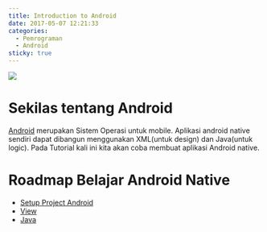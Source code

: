 ```yaml
---
title: Introduction to Android
date: 2017-05-07 12:21:33
categories:
  - Pemrograman
  - Android
sticky: true
---
```


![](/images/android.png)
# Sekilas tentang Android

[Android](https://developer.android.com/) merupakan Sistem Operasi untuk mobile. Aplikasi android native sendiri dapat dibangun menggunakan XML(untuk design) dan Java(untuk logic). Pada Tutorial kali ini kita akan coba membuat aplikasi Android native.

# Roadmap Belajar Android Native
- [Setup Project Android]()
- [View]()
- [Java]()
